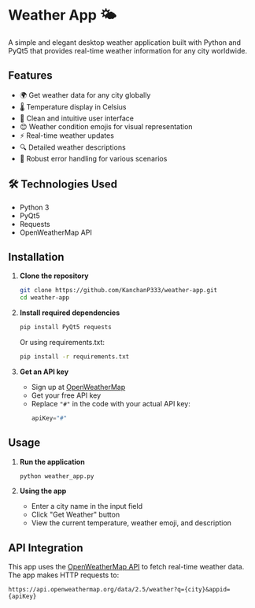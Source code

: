 # Weather App 🌤️

A simple and elegant desktop weather application built with Python and PyQt5 that provides real-time weather information for any city worldwide.

## Features

- 🌍 Get weather data for any city globally
- 🌡️ Temperature display in Celsius
- 🎨 Clean and intuitive user interface
- 😊 Weather condition emojis for visual representation
- ⚡ Real-time weather updates
- 🔍 Detailed weather descriptions
- 💪 Robust error handling for various scenarios

## 🛠️ Technologies Used

- Python 3
- PyQt5
- Requests
- OpenWeatherMap API


## Installation

1. **Clone the repository**
   ```bash
   git clone https://github.com/KanchanP333/weather-app.git
   cd weather-app
   ```

2. **Install required dependencies**
   ```bash
   pip install PyQt5 requests
   ```

   Or using requirements.txt:
   ```bash
   pip install -r requirements.txt
   ```

3. **Get an API key**
   - Sign up at [OpenWeatherMap](https://openweathermap.org/api)
   - Get your free API key
   - Replace `"#"` in the code with your actual API key:
     ```python
     apiKey="#"
     ```

## Usage

1. **Run the application**
   ```bash
   python weather_app.py
   ```

2. **Using the app**
   - Enter a city name in the input field
   - Click "Get Weather" button
   - View the current temperature, weather emoji, and description

## API Integration

This app uses the [OpenWeatherMap API](https://openweathermap.org/api) to fetch real-time weather data. The app makes HTTP requests to:
```
https://api.openweathermap.org/data/2.5/weather?q={city}&appid={apiKey}
```

